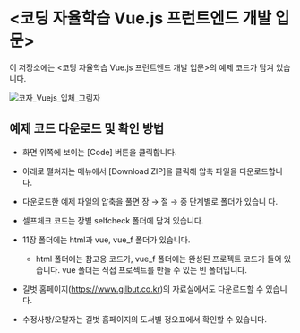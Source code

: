 # <코딩 자율학습 Vue.js 프런트엔드 개발 입문> 

이 저장소에는 <코딩 자율학습 Vue.js 프런트엔드 개발 입문>의 예제 코드가 담겨 있습니다.

![코자_Vuejs_입체_그림자](https://github.com/gilbutITbook/080384/assets/6995518/5c6557f5-1491-4364-b116-52adb59331a6)

## 예제 코드 다운로드 및 확인 방법

- 화면 위쪽에 보이는 [Code] 버튼을 클릭합니다.
- 아래로 펼쳐지는 메뉴에서 [Download ZIP]을 클릭해 압축 파일을 다운로드합니다. 
- 다운로드한 예제 파일의 압축을 풀면 장 → 절 → 중 단계별로 폴더가 있습니
다.
- 셀프체크 코드는 장별 selfcheck 폴더에 담겨 있습니다.
- 11장 폴더에는 html과 vue, vue_f 폴더가 있습니다. 
  - html 폴더에는 참고용 코드가, vue_f 폴더에는 완성된 프로젝트 코드가 들어 있습니다. vue 폴더는 직접 프로젝트를 만들 수 있는 빈 폴더입니다.

- 길벗 홈페이지(https://www.gilbut.co.kr)의 자료실에서도 다운로드할 수 있습니다.
- 수정사항/오탈자는 길벗 홈페이지의 도서별 정오표에서 확인할 수 있습니다.
 
